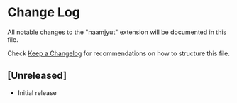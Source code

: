 # Change Log

All notable changes to the "naamjyut" extension will be documented in this file.

Check [Keep a Changelog](http://keepachangelog.com/) for recommendations on how to structure this file.

## [Unreleased]

- Initial release
